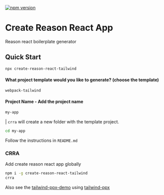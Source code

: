 [![npm version](https://badge.fury.io/js/create-reason-react-tailwind.svg)](https://badge.fury.io/js/create-reason-react-tailwind)

# Create Reason React App

Reason react boilerplate generator

## Quick Start

```sh
npx create-reason-react-tailwind
```

#### What project template would you like to generate? (choose the template)

```sh
webpack-tailwind
```

#### Project Name - Add the project name

```sh
my-app
```

| `crra` will create a new folder with the template project.

```sh
cd my-app
```

Follow the instructions in `README.md`

### CRRA

Add create reason react app globally

```sh
npm i -g create-reason-react-tailwind
crra
```

Also see the [tailwind-ppx-demo](https://github.com/dylanirlbeck/tailwind-ppx-demo) using [tailwind-ppx](https://github.com/dylanirlbeck/tailwind-ppx) 